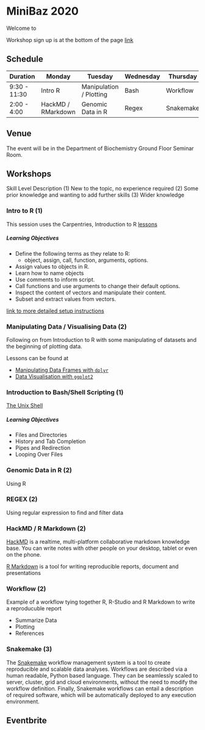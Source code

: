 # MiniBaz 2020

Welcome to 

Workshop sign up is at the bottom of the page [link]()

## Schedule

| Duration | Monday | Tuesday | Wednesday | Thursday |
|---|---|---|---|---|
9:30 - 11:30| Intro R | Manipulation / Plotting | Bash | Workflow |
2:00 - 4:00 | HackMD / RMarkdown | Genomic Data in R | Regex | Snakemake | 

## Venue
The event will be in the Department of Biochemistry Ground Floor Seminar Room.

## Workshops
Skill Level Description
(1) New to the topic, no experience required
(2) Some prior knowledge and wanting to add further skills
(3) Wider knowledge


### Intro to R (1)
This session uses the Carpentries, Introduction to R [lessons](https://datacarpentry.org/R-ecology-lesson/01-intro-to-r.html)

##### Learning Objectives
* Define the following terms as they relate to R: 
    - object, assign, call, function, arguments, options.
* Assign values to objects in R.
* Learn how to name objects
* Use comments to inform script.
* Call functions and use arguments to change their default options.
* Inspect the content of vectors and manipulate their content.
* Subset and extract values from vectors.

[link to more detailed setup instructions](https://datacarpentry.org/R-ecology-lesson/index.html#setup_instructions)

### Manipulating Data / Visualising Data (2)
Following on from Introduction to R with some manipulating of datasets and the beginning of plotting data.

Lessons can be found at
* [Manipulating Data Frames with ```dplyr```](https://datacarpentry.org/R-ecology-lesson/03-dplyr.html)
* [Data Visualisation with ```ggplot2```](https://datacarpentry.org/R-ecology-lesson/04-visualization-ggplot2.html)

### Introduction to Bash/Shell Scripting (1)
[The Unix Shell](https://swcarpentry.github.io/shell-novice/) 

##### Learning Objectives
* Files and Directories
* History and Tab Completion
* Pipes and Redirection
* Looping Over Files

### Genomic Data in R (2)
Using R

### REGEX (2)
Using regular expression to find and filter data

### HackMD / R Markdown (2)

[HackMD](https://hackmd.io/) is a realtime, multi-platform collaborative markdown knowledge base.
You can write notes with other people on your desktop, tablet or even on the phone.

[R Markdown](https://rmarkdown.rstudio.com/) is a tool for writing reproducible reports, document and presentations

### Workflow (2)
Example of a workflow tying together R, R-Studio and R Markdown to write a reproducuble report
  * Summarize Data
  * Plotting
  * References

### Snakemake (3)
The [Snakemake](https://snakemake.readthedocs.io/en/stable/) workflow management system is a tool to create reproducible and scalable data analyses. Workflows are described via a human readable, Python based language. They can be seamlessly scaled to server, cluster, grid and cloud environments, without the need to modify the workflow definition. Finally, Snakemake workflows can entail a description of required software, which will be automatically deployed to any execution environment.


## Eventbrite

